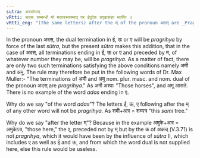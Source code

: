 ```yaml
---
sutra: अदसोमात्
vRtti: अदसः सम्बन्धी यो मकारस्तस्मात् पर ईदूदेतः प्रगृह्यसंज्ञा भवन्ति ॥
vRtti_eng: "(The same letters) after the म् of the pronoun अदस् are _Pragrihya_."
---
```

In the pronoun अदस्, the dual termination in ई, ऊ or ए will be _pragrihya_ by force of the last _sūtra_, but the present _sûtra_ makes this addition, that in the case of अदस्, all terminations ending in ई, ऊ or ए and preceded by म, of whatever number they may be, will be _pragrihya_. As a matter of fact, there are only two such terminations satisfying the above conditions namely अमी and अमू. The rule may therefore be put in the following words of Dr. Max Muller:- "The terminations of अमी and अमू nom. plur. masc. and nom. dual of the pronoun अदस् are _pragrihya_." As अमी अश्वाः "Those horses", and अमू आसते. There is no example of the word _adas_ ending in ए.

Why do we say "of the word _adas_"? The letters ई, ऊ, ए following after the म् of any other word will not be _pragrihya_. As शमी+अत्र = शम्यत्र "this _sami_ tree."

Why do we say "after the letter म्"? Because in the example अमुके+अत्र = अमुकेऽत्र, "those here," the ए, preceded not by म् but by the क of अकच् (V.3.71) is not _pragrihya_, which it would have been by the influence of _sūtra_ II, which includes ए as well as ई and ऊ, and from which the word dual is not supplied here, else this rule would be useless.
